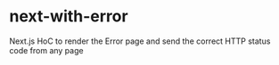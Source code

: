 # next-with-error
Next.js HoC to render the Error page and send the correct HTTP status code from any page
